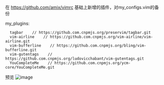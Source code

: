 在 https://github.com/amix/vimrc 基础上新增的插件，对my_configs.vim的备份

my_plugins:
```
  tagbar    // https://github.com.cnpmjs.org/preservim/tagbar.git
  vim-airline    // https://github.com.cnpmjs.org/vim-airline/vim-airline.git
  vim-bufferline    // https://github.com.cnpmjs.org/bling/vim-bufferline.git
  vim-gutentags    // https://github.com.cnpmjs.org/ludovicchabant/vim-gutentags.git
  YouCompleteMe    // https://github.com.cnpmjs.org/ycm-core/YouCompleteMe.git
```

预览
![image](https://user-images.githubusercontent.com/20872557/137594199-8370dcd8-892e-423d-b9ee-1ae461857a69.png)
